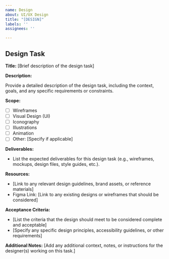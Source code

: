 ```yaml
---
name: Design
about: UI/UX Design
title: "[DESIGN]"
labels: ''
assignees: ''

---
```


## Design Task

**Title:** [Brief description of the design task]

**Description:**

Provide a detailed description of the design task, including the context, goals, and any specific requirements or constraints.

**Scope:**

- [ ] Wireframes
- [ ] Visual Design (UI)
- [ ] Iconography
- [ ] Illustrations
- [ ] Animation
- [ ] Other: [Specify if applicable]

**Deliverables:**
- List the expected deliverables for this design task (e.g., wireframes, mockups, design files, style guides, etc.).

**Resources:**
- [Link to any relevant design guidelines, brand assets, or reference materials]
- Figma Link: [Link to any existing designs or wireframes that should be considered]

**Acceptance Criteria:**

- [List the criteria that the design should meet to be considered complete and acceptable]
- [Specify any specific design principles, accessibility guidelines, or other requirements]

**Additional Notes:**
[Add any additional context, notes, or instructions for the designer(s) working on this task.]
